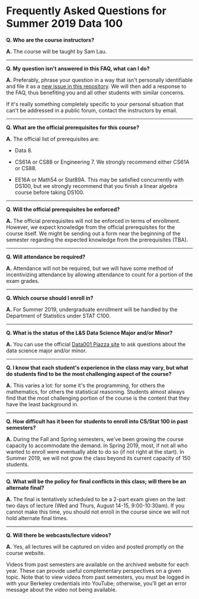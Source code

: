 # Frequently Asked Questions for Summer 2019 Data 100

**Q. Who are the course instructors?**

**A.** The course will be taught by Sam Lau.

---

**Q. My question isn't answered in this FAQ, what can I do?**

**A.** Preferably, phrase your question in a way that isn't personally
identifiable and file it as a [new issue in this
repository](https://github.com/DS-100/DS-100.github.io/issues/new). We will
then add a response to the FAQ, thus benefiting you and all other students with
similar concerns.

If it's really something completely specific to your personal situation that
can't be addressed in a public forum, contact the instructors by email.

---

**Q. What are the official prerequisites for this course?**

**A.** The official list of prerequisites are:

- Data 8.

- CS61A or CS88 or Engineering 7. We strongly recommend either CS61A or CS88.

- EE16A or Math54 or Stat89A. This may be satisfied concurrently with DS100,
  but we strongly recommend that you finish a linear algebra course before
  taking DS100.

---

**Q. Will the official prerequisites be enforced?**

**A.** The official prerequisites will not be enforced in terms of enrollment.
However, we expect knowledge from the official prerequisites for the course
itself. We might be sending out a form near the beginning of the semester
regarding the expected knowledge from the prerequisites (TBA).

---

**Q. Will attendance be required?**

**A.** Attendance will not be required, but we will have some method of
incentivizing attendance by allowing attendance to count for a portion of the
exam grades.

---

**Q. Which course should I enroll in?**

**A.** For Summer 2019, undergraduate enrollment will be handled by the Department of Statistics under STAT C100.

---

**Q. What is the status of the L&S Data Science Major and/or Minor?**

**A.** You can use the official [Data001 Piazza
site](https://piazza.com/class/j7s01y165odq5?cid=496) to ask questions about
the data science major and/or minor.

---

**Q. I know that each student's experience in the class may vary, but what do
students find to be the most challenging aspect of the course?**

**A.** This varies a lot: for some it's the programming, for others the
mathematics, for others the statistical reasoning. Students almost always find
that the most challenging portion of the course is the content that they have
the least background in.

---

**Q. How difficult has it been for students to enroll into CS/Stat 100 in past
semesters?**

**A.** During the Fall and Spring semesters, we've been growing the course
capacity to accommodate the demand. In Spring 2019, most, if not all who wanted
to enroll were eventually able to do so (if not right at the start). In Summer
2019, we will not grow the class beyond its current capacity of 150 students.

---

**Q. What will be the policy for final conflicts in this class; will there be
an alternate final?**

**A.** The final is tentatively scheduled to be a 2-part exam given on the last
two days of lecture (Wed and Thurs, August 14-15, 9:00-10:30am). If you cannot
make this time, you should not enroll in the course since we will not hold
alternate final times.

---

**Q. Will there be webcasts/lecture videos?**

**A.** Yes, all lectures will be captured on video and posted promptly on
the course website.

Videos from past semesters are available on the archived website for each year.
These can provide useful complementary perspectives on a given topic. Note that
to view videos from past semesters, you must be logged in with your Berkeley
credentials into YouTube; otherwise, you'll get an error message about the
video not being available.
